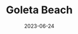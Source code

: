 ---
title: "Goleta Beach"
cc-type: place
date: 2023-06-24
hashtag: goleta-beach
near:
  - Santa Barbara
state:
  - California
tags:
  - beach
  - Santa Barbara
  - California
---